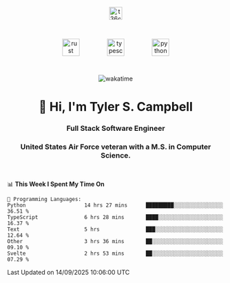 <p align="center">
<a href="https://www.linkedin.com/in/t36campbell" target="blank"><img align="center" src="https://ik.imagekit.io/t36campbell/Portfolio/linkedin.png.original_m8bbGgPh6.png" alt="t36campbell" height="30" width="30" /></a>
</p>
<p align="center">
    <img src="https://rustacean.net/assets/rustacean-orig-noshadow.svg" alt="rust" width="40" height="40" style="margin: 6%;" />
    <img src="https://cdn.worldvectorlogo.com/logos/typescript.svg" alt="typescript" width="40" height="40" style="margin: 6%;" />
    <img src="https://cdn.worldvectorlogo.com/logos/python-5.svg" alt="python" width="40" height="40" style="margin: 6%;" />
</p>
<div align="center">
  
  ![wakatime](https://wakatime.com/badge/user/738aac7f-8868-4bc3-a1df-4c36703ee4b6.svg)
  
</div>

<h1 align="center">👋 Hi, I'm Tyler S. Campbell</h1>
<h3 align="center">Full Stack Software Engineer</h3>
<h3 align="center">United States Air Force veteran with a M.S. in Computer Science.</h3>
<br>

<!--START_SECTION:waka-->
📊 **This Week I Spent My Time On** 

```text
💬 Programming Languages: 
Python                   14 hrs 27 mins      █████████░░░░░░░░░░░░░░░░   36.51 % 
TypeScript               6 hrs 28 mins       ████░░░░░░░░░░░░░░░░░░░░░   16.37 % 
Text                     5 hrs               ███░░░░░░░░░░░░░░░░░░░░░░   12.64 % 
Other                    3 hrs 36 mins       ██░░░░░░░░░░░░░░░░░░░░░░░   09.10 % 
Svelte                   2 hrs 53 mins       ██░░░░░░░░░░░░░░░░░░░░░░░   07.29 % 
```


 Last Updated on 14/09/2025 10:06:00 UTC
<!--END_SECTION:waka-->
